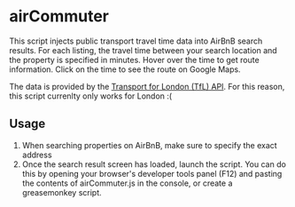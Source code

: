 airCommuter
===========

This script injects public transport travel time data into AirBnB search results. For each listing, the travel time between your search location and the property is specified in minutes. Hover over the time to get route information. Click on the time to see the route on Google Maps.

The data is provided by the [Transport for London (TfL) API](https://api.tfl.gov.uk/). For this reason, this script currenlty only works for London :(

Usage
-----

  1. When searching properties on AirBnB, make sure to specify the exact address
  2. Once the search result screen has loaded, launch the script. You can do this by opening your browser's developer tools panel (F12) and pasting the contents of airCommuter.js in the console, or create a greasemonkey script.